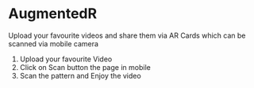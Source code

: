 # AugmentedR
Upload your favourite videos and share them via AR Cards which can be scanned
via mobile camera

1) Upload your favourite Video
2) Click on Scan button the page in mobile
3) Scan the pattern and Enjoy the video
